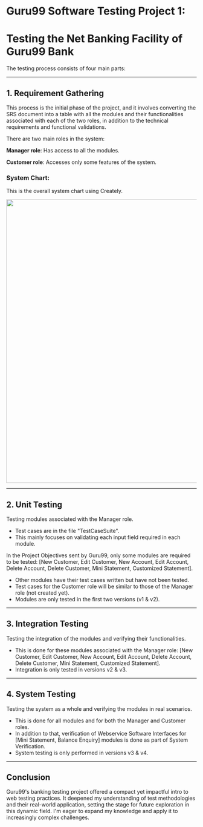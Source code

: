 # Guru99 Software Testing Project 1: 
# Testing the Net Banking Facility of Guru99 Bank

The testing process consists of four main parts:

----------------------------------------------------------------------------
## 1. Requirement Gathering

This process is the initial phase of the project, and it involves converting the SRS document into a table with all the modules and their functionalities associated with each of the two roles, in addition to the technical requirements and functional validations.

There are two main roles in the system:

**Manager role**: Has access to all the modules.

**Customer role**:  Accesses only some features of the system.

### System Chart:
This is the overall system chart using Creately.

<img src="https://github.com/MahmoudFawzyAOE2/Guru99-SW-Tesing-Project-1/assets/76012086/43adb325-f762-4615-b3a1-8948b61fb0cc" width="750">

----------------------------------------------------------------------------
## 2. Unit Testing

Testing modules associated with the Manager role.
* Test cases are in the file "TestCaseSuite".
* This mainly focuses on validating each input field required in each module.

In the Project Objectives sent by Guru99, only some modules are required to be tested: [New Customer, Edit Customer, New Account, Edit Account, Delete Account, Delete Customer, Mini Statement, Customized Statement].
* Other modules have their test cases written but have not been tested.
* Test cases for the Customer role will be similar to those of the Manager role (not created yet).
* Modules are only tested in the first two versions (v1 & v2).

----------------------------------------------------------------------------
## 3. Integration Testing

Testing the integration of the modules and verifying their functionalities.
* This is done for these modules associated with the Manager role: [New Customer, Edit Customer, New Account, Edit Account, Delete Account, Delete Customer, Mini Statement, Customized Statement].
* Integration is only tested in versions v2 & v3.

----------------------------------------------------------------------------
## 4. System Testing

Testing the system as a whole and verifying the modules in real scenarios.
* This is done for all modules and for both the Manager and Customer roles.
* In addition to that, verification of Webservice Software Interfaces for [Mini Statement, Balance Enquiry] modules is done as part of System Verification.
* System testing is only performed in versions v3 & v4.

----------------------------------------------------------------------------
## Conclusion

Guru99's banking testing project offered a compact yet impactful intro to web testing practices. It deepened my understanding of test methodologies and their real-world application, setting the stage for future exploration in this dynamic field. I'm eager to expand my knowledge and apply it to increasingly complex challenges.
